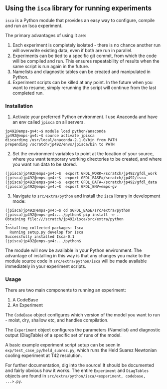 ## Using the `isca` library for running experiments

`isca` is a Python module that provides an easy way to configure, compile and run an Isca experiment.

The primary advantages of using it are:

1. Each experiment is completely isolated - there is no chance another run will overwrite existing data, even if both are run in parallel.
2. Experiments can be tied to a specific git commit, from which the code will be compiled and run.  This ensures repeatability of results when the same script is run again in the future.
2. Namelists and diagnostic tables can be created and manipulated in Python.
3. Experiment scripts can be killed at any point. In the future when you want to resume, simply rerunning the script will continue from the last completed run.

### Installation
1. Activate your preferred Python environment. I use Anaconda and have an env called `jpisca` on all servers.
```
jp492@emps-gv4:~$ module load python/anaconda
jp492@emps-gv4:~$ source activate jpisca
discarding /usr/local/anaconda-2.1.0/bin from PATH
prepending /scratch/jp492/envs/jpisca/bin to PATH
```
2. Set the environment variables to point at the location of your source, where you want temporary working directories to be created, and where you want run data to be stored.
```
(jpisca)jp492@emps-gv4:~$  export GFDL_WORK=/scratch/jp492/gfdl_work
(jpisca)jp492@emps-gv4:~$  export GFDL_BASE=/scratch/jp492/isca
(jpisca)jp492@emps-gv4:~$  export GFDL_DATA=/scratch/jp492/gfdl_data
(jpisca)jp492@emps-gv4:~$  export GFDL_ENV=emps-gv
```
3. Navigate to `src/extra/python` and install the `isca` library in development mode:
```
(jpisca)jp492@emps-gv4:~$ cd $GFDL_BASE/src/extra/python
(jpisca)jp492@emps-gv4:.../python$ pip install -e .
Obtaining file:///scratch/jp492/isca/src/extra/python
...
Installing collected packages: Isca
  Running setup.py develop for Isca
Successfully installed Isca-0.1
(jpisca)jp492@emps-gv4:.../python$
```

The module will now be available in your Python environment.  The advantage of installing in this way is that any changes you make to the module source code in `src/extra/python/isca` will be made available immediately in your experiment scripts.

### Usage

There are two main components to running an experiment:

1. A CodeBase
2. An Experiment

The `CodeBase` object configures which version of the model you want to run - moist, dry, shallow etc, and handles compilation.

The `Experiment` object configures the parameters (Namelist) and diagnostic output (DiagTable) of a specific set of runs of the model.

A basic example experiment script setup can be seen in `exp/test_case_py/held_suarez.py`, which runs the Held Suarez Newtonian cooling experiment at T42 resolution.

For further documentation, dig into the source! It should be documented and fairly obvious how it works.  The entire `Experiment` and `DiagTables` objects are found in `src/extra/python/isca/<experiment, codebase, ...>.py`.
